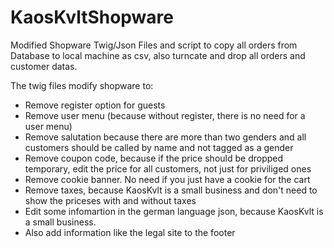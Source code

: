 # KaosKvltShopware
Modified Shopware Twig/Json Files and script to copy all orders from Database to local machine as csv, also turncate and drop all orders and customer datas.

The twig files modify shopware to:
- Remove register option for guests
- Remove user menu (because without register, there is no need for a user menu)
- Remove salutation because there are more than two genders and all customers should be called by name and not tagged as a gender
- Remove coupon code, because if the price should be dropped temporary, edit the price for all customers, not just for priviliged ones
- Remove cookie banner. No need if you just have a cookie for the cart
- Remove taxes, because KaosKvlt is a small business and don't need to show the priceses with and without taxes
- Edit some infomartion in the german language json, because KaosKvlt is a small business.
- Also add information like the legal site to the footer
